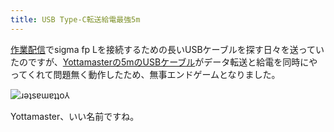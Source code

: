 ```yaml
---
title: USB Type-C転送給電最強5m
---
```

[作業配信](https://www.youtube.com/c/r7kamura)でsigma fp Lを接続するための長いUSBケーブルを探す日々を送っていたのですが、[Yottamasterの5mのUSBケーブル](https://www.amazon.co.jp/dp/B09Y1BY75P)がデータ転送と給電を同時にやってくれて問題無く動作したため、無事エンドゲームとなりました。

![](https://lh3.googleusercontent.com/docs/AG8NV2abrEfiEirfJYwMbN1LCQwT5hgCjyn49YgGXUgoz8L2eJbwxKqQiJqWsoIxUSPvtCQ5_54jzG8I7NGX5PDj3Kyz0qdvmp7RHeHG8sdCPbQdOjIKSifU-W1Kq8rQpul9_hcB-2X_zKULE1omA_tNRKYlgOpmrIKNWwd6tfkXZ83MPiuwsjCkFlGqPKqU8KCm2q0O570KMai38znAGwKEA3jWF1p0z6nhNCu9d02L8GGbbTb7vVd-32jp6hZ9dw--M4DOYo1aboZ8yPow_JtnOMMG2IsjcKdOV2XOH8S9l_ctxL6Xm4jyJWmln_G9o8k50MN3Cs9yHHbr8B549oOG-lTQsMYdHkfTFwrDi9BFS-4WaAihEOfGd0I9tP3Eosqjxb5FQVmNWQ2_FnCajMGvlHMZmz3WzIZZDQ12BIeyFjAW-2l1G9aIhQkVim2k2lckV4wMHSO6jeH4oEYgf6NTUb7eg74ApH79U5J2IQWutq4JgIyXvxCsWK_1wLeG1iZAwbuf0_93Jj6fgnSCvXirYRl8olK6rApVSh-xMOL9P1CDeAgb_aOr77NW1nu3E8NJ0pSKJp2MaEgeIoFJ36rGbKQROwB5RxGGyjHvMfxhEM4sD88GEzAEl9S2_s9nB6_KTa8M8hHhGGQ_gVAvsD82mbQouONrGyokD0sO4xdiXBaLRbNc1cwAyiMlQ172cQecfwdWXLdR8j4QGvs0AOAR8JYKLYzSaVrDxdXcpvv7OHI9QPa2WPGTomU383iqSYN1UL48RchbULdM4-S9ibEo_cKST1yvjyiJMQagnXRQ8n4dOImvOcXMnQ4nVsyUwQUH5qBmaIXdzvrYcXs1Uy1JMWbD-Qa5AsrTC6FUYE-sIA3UMmps5hrDMPK-zUoAYrr9qR6kqKaDDOE_lbKk9IymYjXopYYYiYTwxaYsrrzp-B9p3v2BXH7e7hfdahftt99MvwUIZ_mXWye76NUMY6d85qio9Wzt95-h1voR7WWvs8jchC7d1OoUAkBo7NrP7G6_KwAK2Q9VqRvInE7Z-S0TZURT-W28lGWWpMT9SktvGclpZmddj7_tUNs_T38V9NW2kw7Q3-nfzpTd9IEre30hkuNcAUy93RugILXQYCzFilwsep3YNxdsfrPhZQYc2M1BwtUBsjk-tDU_ZXfAVxIU5JJ4GHukHFW0_1pxhI-6cUSh77kGeM72qDVzy-XbhJEILwUMWPC3BdnyBFghKoYt3ENO51DpM4WCRAJ34UDXS85nAZS0Ig "ɹǝʇsɐɯɐʇʇo⅄")

Yottamaster、いい名前ですね。
